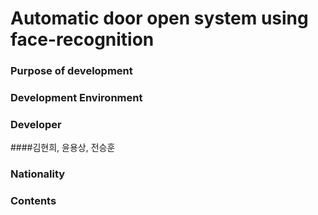 # Automatic door open system using face-recognition
### Purpose of development

### Development Environment

### Developer 
####김현희, 윤용상, 전승훈 

### Nationality

### Contents

